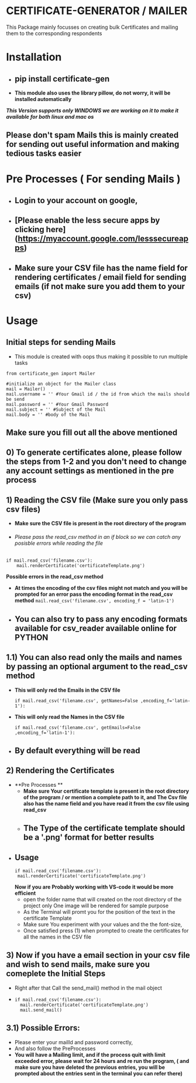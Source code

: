# CERTIFICATE-GENERATOR / MAILER 
This Package mainly focusses on creating bulk Certificates and mailing them to the corresponding respondents

# Installation
- ## pip install certificate-gen
- **This module also uses the library pillow, do not worry, it will be installed automatically**

***This Version supports only WINDOWS we are working on it to make it available for both linux and mac os***

## Please don't spam Mails this is mainly created for sending out useful information and making tedious tasks easier

# Pre Processes ( For sending Mails )
- ## Login to your account on google,
- ## [Please enable the less secure apps by clicking here] (https://myaccount.google.com/lesssecureapps)
- ## Make sure your CSV file has the name field for rendering certificates / email field for sending emails (if not make sure you add them to your csv)

# Usage
## Initial steps for sending Mails
- This module is created with oops thus making it possible to run multiple tasks
```
from certificate_gen import Mailer

#initialize an object for the Mailer class
mail = Mailer()
mail.username = '' #Your Gmail id / the id from which the mails should be send
mail.password = '' #Your Gmail Password
mail.subject = '' #Subject of the Mail
mail.body = '' #body of the Mail
```
## Make sure you fill out all the above mentioned

## 0) To generate certificates alone, please follow the steps from 1-2 and you don't need to change any account settings as mentioned in the pre process

## 1) Reading the CSV file (Make sure you only pass csv files)
- **Make sure the CSV file is present in the root directory of the program**
- ###### Please pass the read_csv method in an if block so we can catch any posisble errors while reading the file
```
if mail.read_csv('filename.csv'):
    mail.renderCertificate('certificateTemplate.png')
```
**Possible errors in the read_csv method**
 - **At times the encoding of the csv files might not match and you will be prompted for an error pass the encoding format in the read_csv method**
 ```mail.read_csv('filename.csv', encoding_f = 'latin-1')``` 
  - ## You can also try to pass any encoding formats available for csv_reader available online for PYTHON
  ## 1.1) You can also read only the mails and names by passing an optional argument to the read_csv method
   - **This will only red the Emails in the CSV file**
     ```
     if mail.read_csv('filename.csv', getNames=False ,encoding_f='latin-1'):
     ```
   - **This will only read the Names in the CSV file**
     ```
     if mail.read_csv('filename.csv', getEmails=False ,encoding_f='latin-1'):
     ```
   - ## By default everything will be read

## 2) Rendering the Certificates
 - **Pre Processes ** 
   - **Make sure Your certificate template is present in the root directory of the program / or mention a complete path to it, and The Csv file also has the name field and you have read it from the csv file using read_csv**
   - ## The Type of the certificate template should be a '.png' format for better results
 - ## Usage
   ```
   if mail.read_csv('filename.csv'):
    mail.renderCertificate('certificateTemplate.png')
   ```
   **Now if you are Probably working with VS-code it would be more efficient**
   - open the folder name that will created on the root directory of the project only One image will be rendered for sample purpose
   - As the Terminal will promt you for the position of the text in the certificate Template
   - Make sure You experiment with your values and the the font-size,
   - Once satisfied press (1) when prompted to create the certificates for all the names in the CSV file
## 3) Now if you have a email section in your csv file and wish to send mails, make sure you comeplete the Initial Steps
- Right after that Call the send_mail() method in the mail object
- ```
  if mail.read_csv('filename.csv'):
    mail.renderCertificate('certificateTemplate.png')
    mail.send_mail()
  ```
## 3.1) Possible Errors:
   - Please enter your mailId and password correctly,
   - And also follow the PreProcesses
   - **You will have a Mailing limit, and if the process quit with limit exceeded error, please wait for 24 hours and re run the program, ( and make sure you have deleted the previous entries, you will be prompted about the entries sent in the terminal you can refer there)**

  
